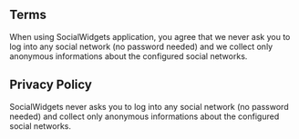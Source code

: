 ## Terms

When using SocialWidgets application, you agree that we never ask you to log into any social network (no password needed) and we collect only anonymous informations about the configured social networks.

## Privacy Policy

SocialWidgets never asks you to log into any social network (no password needed) and collect only anonymous informations about the configured social networks.
